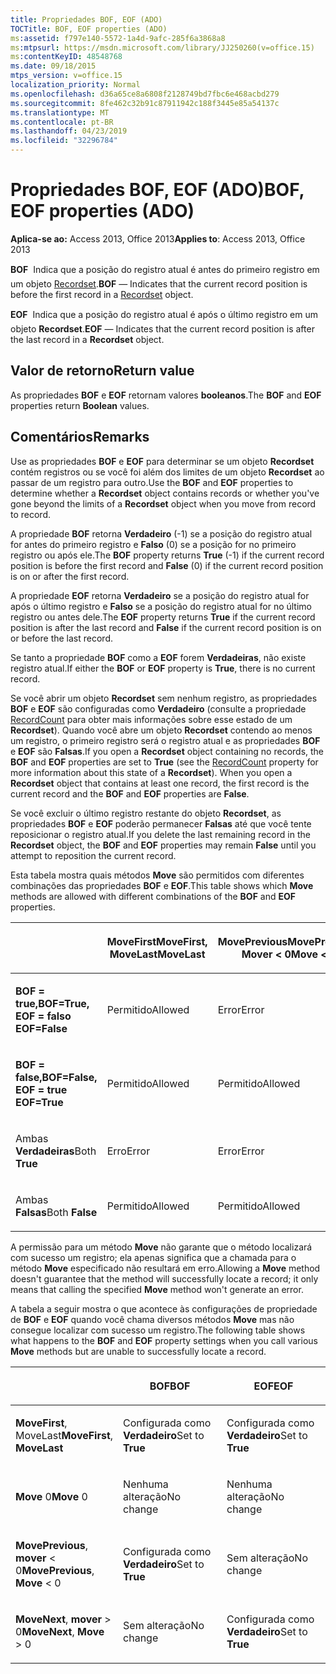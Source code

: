 ```yaml
---
title: Propriedades BOF, EOF (ADO)
TOCTitle: BOF, EOF properties (ADO)
ms:assetid: f797e140-5572-1a4d-9afc-285f6a3868a8
ms:mtpsurl: https://msdn.microsoft.com/library/JJ250260(v=office.15)
ms:contentKeyID: 48548768
ms.date: 09/18/2015
mtps_version: v=office.15
localization_priority: Normal
ms.openlocfilehash: d36a65ce8a6808f2128749bd7fbc6e468acbd279
ms.sourcegitcommit: 8fe462c32b91c87911942c188f3445e85a54137c
ms.translationtype: MT
ms.contentlocale: pt-BR
ms.lasthandoff: 04/23/2019
ms.locfileid: "32296784"
---
```

# <a name="bof-eof-properties-ado"></a><span data-ttu-id="df910-102">Propriedades BOF, EOF (ADO)</span><span class="sxs-lookup"><span data-stu-id="df910-102">BOF, EOF properties (ADO)</span></span>


<span data-ttu-id="df910-103">**Aplica-se ao:** Access 2013, Office 2013</span><span class="sxs-lookup"><span data-stu-id="df910-103">**Applies to**: Access 2013, Office 2013</span></span>

<span data-ttu-id="df910-104">**BOF**  Indica que a posição do registro atual é antes do primeiro registro em um objeto [Recordset](recordset-object-ado.md).</span><span class="sxs-lookup"><span data-stu-id="df910-104">**BOF** — Indicates that the current record position is before the first record in a [Recordset](recordset-object-ado.md) object.</span></span>

<span data-ttu-id="df910-105">**EOF**  Indica que a posição do registro atual é após o último registro em um objeto **Recordset**.</span><span class="sxs-lookup"><span data-stu-id="df910-105">**EOF** — Indicates that the current record position is after the last record in a **Recordset** object.</span></span>

## <a name="return-value"></a><span data-ttu-id="df910-106">Valor de retorno</span><span class="sxs-lookup"><span data-stu-id="df910-106">Return value</span></span>

<span data-ttu-id="df910-107">As propriedades **BOF** e **EOF** retornam valores **booleanos**.</span><span class="sxs-lookup"><span data-stu-id="df910-107">The **BOF** and **EOF** properties return **Boolean** values.</span></span>

## <a name="remarks"></a><span data-ttu-id="df910-108">Comentários</span><span class="sxs-lookup"><span data-stu-id="df910-108">Remarks</span></span>

<span data-ttu-id="df910-109">Use as propriedades **BOF** e **EOF** para determinar se um objeto **Recordset** contém registros ou se você foi além dos limites de um objeto **Recordset** ao passar de um registro para outro.</span><span class="sxs-lookup"><span data-stu-id="df910-109">Use the **BOF** and **EOF** properties to determine whether a **Recordset** object contains records or whether you've gone beyond the limits of a **Recordset** object when you move from record to record.</span></span>

<span data-ttu-id="df910-110">A propriedade **BOF** retorna **Verdadeiro** (-1) se a posição do registro atual for antes do primeiro registro e **Falso** (0) se a posição for no primeiro registro ou após ele.</span><span class="sxs-lookup"><span data-stu-id="df910-110">The **BOF** property returns **True** (-1) if the current record position is before the first record and **False** (0) if the current record position is on or after the first record.</span></span>

<span data-ttu-id="df910-111">A propriedade **EOF** retorna **Verdadeiro** se a posição do registro atual for após o último registro e **Falso** se a posição do registro atual for no último registro ou antes dele.</span><span class="sxs-lookup"><span data-stu-id="df910-111">The **EOF** property returns **True** if the current record position is after the last record and **False** if the current record position is on or before the last record.</span></span>

<span data-ttu-id="df910-112">Se tanto a propriedade **BOF** como a **EOF** forem **Verdadeiras**, não existe registro atual.</span><span class="sxs-lookup"><span data-stu-id="df910-112">If either the **BOF** or **EOF** property is **True**, there is no current record.</span></span>

<span data-ttu-id="df910-p101">Se você abrir um objeto **Recordset** sem nenhum registro, as propriedades **BOF** e **EOF** são configuradas como **Verdadeiro** (consulte a propriedade [RecordCount](recordcount-property-ado.md) para obter mais informações sobre esse estado de um **Recordset**). Quando você abre um objeto **Recordset** contendo ao menos um registro, o primeiro registro será o registro atual e as propriedades **BOF** e **EOF** são **Falsas**.</span><span class="sxs-lookup"><span data-stu-id="df910-p101">If you open a **Recordset** object containing no records, the **BOF** and **EOF** properties are set to **True** (see the [RecordCount](recordcount-property-ado.md) property for more information about this state of a **Recordset**). When you open a **Recordset** object that contains at least one record, the first record is the current record and the **BOF** and **EOF** properties are **False**.</span></span>

<span data-ttu-id="df910-115">Se você excluir o último registro restante do objeto **Recordset**, as propriedades **BOF** e **EOF** poderão permanecer **Falsas** até que você tente reposicionar o registro atual.</span><span class="sxs-lookup"><span data-stu-id="df910-115">If you delete the last remaining record in the **Recordset** object, the **BOF** and **EOF** properties may remain **False** until you attempt to reposition the current record.</span></span>

<span data-ttu-id="df910-116">Esta tabela mostra quais métodos **Move** são permitidos com diferentes combinações das propriedades **BOF** e **EOF**.</span><span class="sxs-lookup"><span data-stu-id="df910-116">This table shows which **Move** methods are allowed with different combinations of the **BOF** and **EOF** properties.</span></span>

<table>
<colgroup>
<col style="width: 20%" />
<col style="width: 20%" />
<col style="width: 20%" />
<col style="width: 20%" />
<col style="width: 20%" />
</colgroup>
<thead>
<tr class="header">
<th><p></p></th>
<th><p><span data-ttu-id="df910-117">MoveFirst</span><span class="sxs-lookup"><span data-stu-id="df910-117">MoveFirst,</span></span><br />
<span data-ttu-id="df910-118">MoveLast</span><span class="sxs-lookup"><span data-stu-id="df910-118">MoveLast</span></span></p></th>
<th><p><span data-ttu-id="df910-119">MovePrevious</span><span class="sxs-lookup"><span data-stu-id="df910-119">MovePrevious,</span></span><br />
<span data-ttu-id="df910-120">Mover &lt; 0</span><span class="sxs-lookup"><span data-stu-id="df910-120">Move &lt; 0</span></span></p></th>
<th><p><br />
<span data-ttu-id="df910-121">Move 0</span><span class="sxs-lookup"><span data-stu-id="df910-121">Move 0</span></span></p></th>
<th><p><span data-ttu-id="df910-122">MoveNext</span><span class="sxs-lookup"><span data-stu-id="df910-122">MoveNext,</span></span><br />
<span data-ttu-id="df910-123">Mover &gt; 0</span><span class="sxs-lookup"><span data-stu-id="df910-123">Move &gt; 0</span></span></p></th>
</tr>
</thead>
<tbody>
<tr class="odd">
<td><p><span data-ttu-id="df910-124"><strong>BOF = true,</strong></span><span class="sxs-lookup"><span data-stu-id="df910-124"><strong>BOF=True,</strong></span></span><br /><span data-ttu-id="df910-125">
<strong>EOF = falso</strong></span><span class="sxs-lookup"><span data-stu-id="df910-125">
<strong>EOF=False</strong></span></span></p></td>
<td><p><span data-ttu-id="df910-126">Permitido</span><span class="sxs-lookup"><span data-stu-id="df910-126">Allowed</span></span></p></td>
<td><p><span data-ttu-id="df910-127">Error</span><span class="sxs-lookup"><span data-stu-id="df910-127">Error</span></span></p></td>
<td><p><span data-ttu-id="df910-128">Error</span><span class="sxs-lookup"><span data-stu-id="df910-128">Error</span></span></p></td>
<td><p><span data-ttu-id="df910-129">Permitido</span><span class="sxs-lookup"><span data-stu-id="df910-129">Allowed</span></span></p></td>
</tr>
<tr class="even">
<td><p><span data-ttu-id="df910-130"><strong>BOF = false,</strong></span><span class="sxs-lookup"><span data-stu-id="df910-130"><strong>BOF=False,</strong></span></span><br /><span data-ttu-id="df910-131">
<strong>EOF = true</strong></span><span class="sxs-lookup"><span data-stu-id="df910-131">
<strong>EOF=True</strong></span></span></p></td>
<td><p><span data-ttu-id="df910-132">Permitido</span><span class="sxs-lookup"><span data-stu-id="df910-132">Allowed</span></span></p></td>
<td><p><span data-ttu-id="df910-133">Permitido</span><span class="sxs-lookup"><span data-stu-id="df910-133">Allowed</span></span></p></td>
<td><p><span data-ttu-id="df910-134">Error</span><span class="sxs-lookup"><span data-stu-id="df910-134">Error</span></span></p></td>
<td><p><span data-ttu-id="df910-135">Error</span><span class="sxs-lookup"><span data-stu-id="df910-135">Error</span></span></p></td>
</tr>
<tr class="odd">
<td><p><span data-ttu-id="df910-136">Ambas <strong>Verdadeiras</strong></span><span class="sxs-lookup"><span data-stu-id="df910-136">Both <strong>True</strong></span></span></p></td>
<td><p><span data-ttu-id="df910-137">Erro</span><span class="sxs-lookup"><span data-stu-id="df910-137">Error</span></span></p></td>
<td><p><span data-ttu-id="df910-138">Error</span><span class="sxs-lookup"><span data-stu-id="df910-138">Error</span></span></p></td>
<td><p><span data-ttu-id="df910-139">Error</span><span class="sxs-lookup"><span data-stu-id="df910-139">Error</span></span></p></td>
<td><p><span data-ttu-id="df910-140">Erro</span><span class="sxs-lookup"><span data-stu-id="df910-140">Error</span></span></p></td>
</tr>
<tr class="even">
<td><p><span data-ttu-id="df910-141">Ambas <strong>Falsas</strong></span><span class="sxs-lookup"><span data-stu-id="df910-141">Both <strong>False</strong></span></span></p></td>
<td><p><span data-ttu-id="df910-142">Permitido</span><span class="sxs-lookup"><span data-stu-id="df910-142">Allowed</span></span></p></td>
<td><p><span data-ttu-id="df910-143">Permitido</span><span class="sxs-lookup"><span data-stu-id="df910-143">Allowed</span></span></p></td>
<td><p><span data-ttu-id="df910-144">Permitido</span><span class="sxs-lookup"><span data-stu-id="df910-144">Allowed</span></span></p></td>
<td><p><span data-ttu-id="df910-145">Permitido</span><span class="sxs-lookup"><span data-stu-id="df910-145">Allowed</span></span></p></td>
</tr>
</tbody>
</table>


<span data-ttu-id="df910-146">A permissão para um método **Move** não garante que o método localizará com sucesso um registro; ela apenas significa que a chamada para o método **Move** especificado não resultará em erro.</span><span class="sxs-lookup"><span data-stu-id="df910-146">Allowing a **Move** method doesn't guarantee that the method will successfully locate a record; it only means that calling the specified **Move** method won't generate an error.</span></span>

<span data-ttu-id="df910-147">A tabela a seguir mostra o que acontece às configurações de propriedade de **BOF** e **EOF** quando você chama diversos métodos **Move** mas não consegue localizar com sucesso um registro.</span><span class="sxs-lookup"><span data-stu-id="df910-147">The following table shows what happens to the **BOF** and **EOF** property settings when you call various **Move** methods but are unable to successfully locate a record.</span></span>

<table>
<colgroup>
<col style="width: 33%" />
<col style="width: 33%" />
<col style="width: 33%" />
</colgroup>
<thead>
<tr class="header">
<th><p></p></th>
<th><p><span data-ttu-id="df910-148">BOF</span><span class="sxs-lookup"><span data-stu-id="df910-148">BOF</span></span></p></th>
<th><p><span data-ttu-id="df910-149">EOF</span><span class="sxs-lookup"><span data-stu-id="df910-149">EOF</span></span></p></th>
</tr>
</thead>
<tbody>
<tr class="odd">
<td><p><span data-ttu-id="df910-150"><strong>MoveFirst</strong>, <strong></strong> MoveLast</span><span class="sxs-lookup"><span data-stu-id="df910-150"><strong>MoveFirst</strong>, <strong>MoveLast</strong></span></span></p></td>
<td><p><span data-ttu-id="df910-151">Configurada como <strong>Verdadeiro</strong></span><span class="sxs-lookup"><span data-stu-id="df910-151">Set to <strong>True</strong></span></span></p></td>
<td><p><span data-ttu-id="df910-152">Configurada como <strong>Verdadeiro</strong></span><span class="sxs-lookup"><span data-stu-id="df910-152">Set to <strong>True</strong></span></span></p></td>
</tr>
<tr class="even">
<td><p><span data-ttu-id="df910-153"><strong>Move</strong> 0</span><span class="sxs-lookup"><span data-stu-id="df910-153"><strong>Move</strong> 0</span></span></p></td>
<td><p><span data-ttu-id="df910-154">Nenhuma alteração</span><span class="sxs-lookup"><span data-stu-id="df910-154">No change</span></span></p></td>
<td><p><span data-ttu-id="df910-155">Nenhuma alteração</span><span class="sxs-lookup"><span data-stu-id="df910-155">No change</span></span></p></td>
</tr>
<tr class="odd">
<td><p><span data-ttu-id="df910-156"><strong>MovePrevious</strong>, <strong>mover</strong> &lt; 0</span><span class="sxs-lookup"><span data-stu-id="df910-156"><strong>MovePrevious</strong>, <strong>Move</strong> &lt; 0</span></span></p></td>
<td><p><span data-ttu-id="df910-157">Configurada como <strong>Verdadeiro</strong></span><span class="sxs-lookup"><span data-stu-id="df910-157">Set to <strong>True</strong></span></span></p></td>
<td><p><span data-ttu-id="df910-158">Sem alteração</span><span class="sxs-lookup"><span data-stu-id="df910-158">No change</span></span></p></td>
</tr>
<tr class="even">
<td><p><span data-ttu-id="df910-159"><strong>MoveNext</strong>, <strong>mover</strong> &gt; 0</span><span class="sxs-lookup"><span data-stu-id="df910-159"><strong>MoveNext</strong>, <strong>Move</strong> &gt; 0</span></span></p></td>
<td><p><span data-ttu-id="df910-160">Sem alteração</span><span class="sxs-lookup"><span data-stu-id="df910-160">No change</span></span></p></td>
<td><p><span data-ttu-id="df910-161">Configurada como <strong>Verdadeiro</strong></span><span class="sxs-lookup"><span data-stu-id="df910-161">Set to <strong>True</strong></span></span></p></td>
</tr>
</tbody>
</table>

